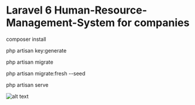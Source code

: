 
# Laravel 6 Human-Resource-Management-System for companies

 composer install

 php artisan key:generate

 php artisan migrate
 
 php artisan migrate:fresh --seed
 
 php artisan serve

![alt text](https://github.com/EspiraMarvin/hrms/public/assets/image.png)
